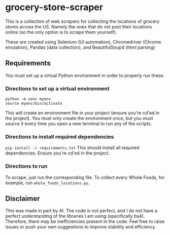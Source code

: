 # grocery-store-scraper
This is a collection of web scrapers for collecting the locations of grocery stores across the US. Namely the ones that do not post their locations online (so the only option is to scrape them yourself). 

These are created using Selenium (UI automation), Chromedriver (Chrome emulation), Pandas (data collection), and BeautifulSoup4 (html parsing)

## Requirements
You must set up a virtual Python environment in order to properly run these. 

### Directions to set up a virtual environment
```
python -m venv myenv
source myenv/bin/activate
```
This will create an environment file in your project (ensure you're cd'ed in the project). You must only create the environment once, but you must source it every time you open a new terminal to run any of the scripts. 

### Directions to install required dependencies
``` pip install -r requirements.txt ```
This should install all required dependencies. Ensure you're cd'ed in the project.


### Directions to run
To scrape, just run the corresponding file. To collect every Whole Foods, for example, run `whole_foods_locations.py`. 


## Disclaimer
This was made in part by AI. The code is not perfect, and I do not have a perfect understanding of the libraries I am using (specifically bs4). Therefore, there may be inefficiencies present in the code. Feel free to raise issues or push your own suggestions to improve stability and efficiency. 
